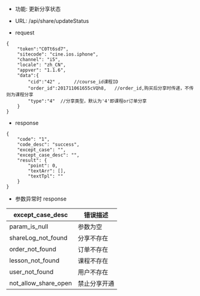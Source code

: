 * 功能: 更新分享状态

* URL: /api/share/updateStatus

* request
```
{
    "token":"C0Tt6sd7",
    "sitecode": "cine.ios.iphone",
    "channel": "i5", 
    "locale": "zh_CN",
    "appver": "1.1.6",
    "data":{
        "cid":"42" ,     //course_id课程ID
        "order_id":201711061655cVQh8,   //order_id,购买后分享时传递，不传则为课程分享
        "type":"4"  //分享类型，默认为'4'即课程or订单分享
    }
}
```

* response
```
{
    "code": "1",
    "code_desc": "success",
    "except_case": "",
    "except_case_desc": "",
    "result": {
        "point": 0,
        "textArr": [],
        "textTpl": ""
    }
}
```
          
  - 参数异常时 response
  
 except_case_desc|错误描述
 -|-
 param_is_null|参数为空
 shareLog_not_found|分享不存在
 order_not_found|订单不存在
 lesson_not_found|课程不存在
 user_not_found|用户不存在
 not_allow_share_open|禁止分享开通

